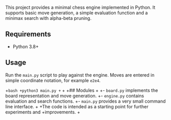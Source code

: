 This project provides a minimal chess engine implemented in Python. It supports
basic move generation, a simple evaluation function and a minimax search with
alpha-beta pruning.

## Requirements

* Python 3.8+

## Usage

Run the `main.py` script to play against the engine. Moves are entered in simple
coordinate notation, for example `e2e4`.

+```bash
+python3 main.py
+```
+
+## Modules
+
+- `board.py` implements the board representation and move generation.
+- `engine.py` contains evaluation and search functions.
+- `main.py` provides a very small command line interface.
+
+The code is intended as a starting point for further experiments and
+improvements.
+

